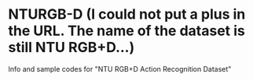 # NTURGB-D (I could not put a plus in the URL. The name of the dataset is still NTU RGB+D...)

Info and sample codes for "NTU RGB+D Action Recognition Dataset"

